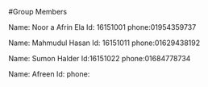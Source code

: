 #Group Members

Name: Noor a Afrin Ela Id: 16151001 phone:01954359737

Name: Mahmudul Hasan Id: 16151011 phone:01629438192

Name: Sumon Halder Id:16151022 phone:01684778734

Name: Afreen 
Id:
phone:
